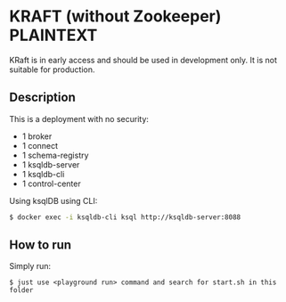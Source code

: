 # KRAFT (without Zookeeper) PLAINTEXT

KRaft is in early access and should be used in development only. It is not suitable for production.

## Description

This is a deployment with no security:

* 1 broker
* 1 connect
* 1 schema-registry
* 1 ksqldb-server
* 1 ksqldb-cli
* 1 control-center

Using ksqlDB using CLI:

```bash
$ docker exec -i ksqldb-cli ksql http://ksqldb-server:8088
```

## How to run

Simply run:

```
$ just use <playground run> command and search for start.sh in this folder
```